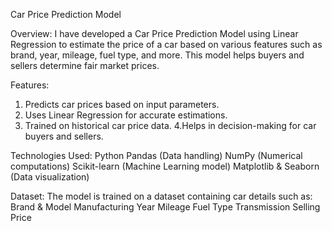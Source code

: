Car Price Prediction Model

Overview:
I have developed a Car Price Prediction Model using Linear Regression to estimate the price of a car based on various features such as brand, year, mileage, fuel type, and more. This model helps buyers and sellers determine fair market prices.

Features:
1. Predicts car prices based on input parameters.
2. Uses Linear Regression for accurate estimations.
3. Trained on historical car price data.
4.Helps in decision-making for car buyers and sellers.

Technologies Used:
Python
Pandas (Data handling)
NumPy (Numerical computations)
Scikit-learn (Machine Learning model)
Matplotlib & Seaborn (Data visualization)

Dataset:
The model is trained on a dataset containing car details such as:
Brand & Model
Manufacturing Year
Mileage
Fuel Type
Transmission
Selling Price
